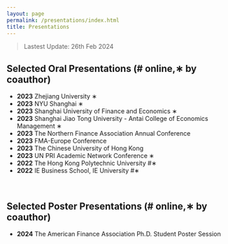 ```yaml
---
layout: page
permalink: /presentations/index.html
title: Presentations
---
```


> Lastest Update: 26th Feb 2024&nbsp; 

## Selected Oral Presentations (# online,∗ by coauthor)

- **2023** Zhejiang University ∗
- **2023** NYU Shanghai ∗
- **2023** Shanghai University of Finance and Economics ∗
- **2023** Shanghai Jiao Tong University - Antai College of Economics Management ∗ 
- **2023** The Northern Finance Association Annual Conference
- **2023** FMA-Europe Conference
- **2023** The Chinese University of Hong Kong 
- **2023** UN PRI Academic Network Conference ∗ 
- **2022** The Hong Kong Polytechnic University #∗ 
- **2022** IE Business School, IE University #∗ 
<br>

## Selected Poster Presentations (# online,∗ by coauthor)

- **2024** The American Finance Association Ph.D. Student Poster Session

<br>
